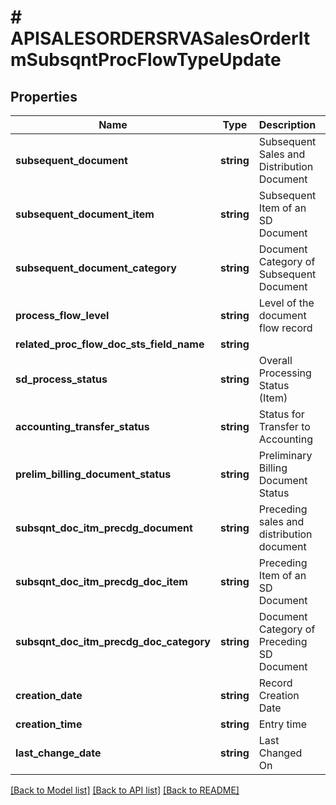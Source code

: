 # # APISALESORDERSRVASalesOrderItmSubsqntProcFlowTypeUpdate

## Properties

Name | Type | Description | Notes
------------ | ------------- | ------------- | -------------
**subsequent_document** | **string** | Subsequent Sales and Distribution Document | [optional]
**subsequent_document_item** | **string** | Subsequent Item of an SD Document | [optional]
**subsequent_document_category** | **string** | Document Category of Subsequent Document | [optional]
**process_flow_level** | **string** | Level of the document flow record | [optional]
**related_proc_flow_doc_sts_field_name** | **string** |  | [optional]
**sd_process_status** | **string** | Overall Processing Status (Item) | [optional]
**accounting_transfer_status** | **string** | Status for Transfer to Accounting | [optional]
**prelim_billing_document_status** | **string** | Preliminary Billing Document Status | [optional]
**subsqnt_doc_itm_precdg_document** | **string** | Preceding sales and distribution document | [optional]
**subsqnt_doc_itm_precdg_doc_item** | **string** | Preceding Item of an SD Document | [optional]
**subsqnt_doc_itm_precdg_doc_category** | **string** | Document Category of Preceding SD Document | [optional]
**creation_date** | **string** | Record Creation Date | [optional]
**creation_time** | **string** | Entry time | [optional]
**last_change_date** | **string** | Last Changed On | [optional]

[[Back to Model list]](../../README.md#models) [[Back to API list]](../../README.md#endpoints) [[Back to README]](../../README.md)

